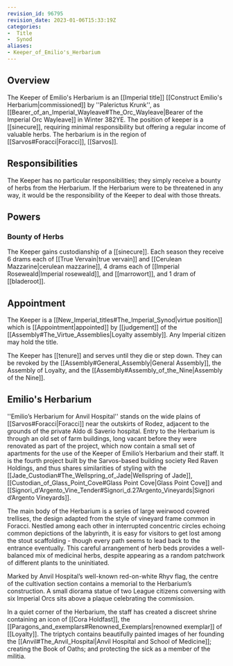 ```yaml
---
revision_id: 96795
revision_date: 2023-01-06T15:33:19Z
categories:
-  Title
-  Synod
aliases:
- Keeper_of_Emilio's_Herbarium
---
```


## Overview
The Keeper of Emilio's Herbarium is an [[Imperial title]] [[Construct Emilio's Herbarium|commissioned]] by ''Palerictus Krunk'', as [[Bearer_of_an_Imperial_Wayleave#The_Orc_Wayleave|Bearer of the Imperial Orc Wayleave]] in Winter 382YE. The position of keeper is a [[sinecure]], requiring minimal responsibility but offering a regular income of valuable herbs. The herbarium is in the region of [[Sarvos#Foracci|Foracci]], [[Sarvos]].

## Responsibilities
The Keeper has no particular responsibilities; they simply receive a bounty of herbs from the Herbarium. If the Herbarium were to be threatened in any way, it would be the responsibility of the Keeper to deal with those threats. 
## Powers
### Bounty of Herbs
The Keeper gains custodianship of a [[sinecure]]. Each season they receive 6 drams each of [[True Vervain|true vervain]] and [[Cerulean Mazzarine|cerulean mazzarine]], 4 drams each of [[Imperial Roseweald|Imperial roseweald]], and [[marrowort]], and 1 dram of [[bladeroot]].

## Appointment
The Keeper is a [[New_Imperial_titles#The_Imperial_Synod|virtue position]] which is [[Appointment|appointed]] by [[judgement]] of the [[Assembly#The_Virtue_Assemblies|Loyalty assembly]]. Any Imperial citizen may hold the title.

The Keeper has [[tenure]] and serves until they die or step down. They can be revoked by the [[Assembly#General_Assembly|General Assembly]], the Assembly of Loyalty, and the [[Assembly#Assembly_of_the_Nine|Assembly of the Nine]].

## Emilio's Herbarium
''Emilio’s Herbarium for Anvil Hospital'' stands on the wide plains of [[Sarvos#Foracci|Foracci]] near the outskirts of Rodez, adjacent to the grounds of the private Aldo di Saverio hospital. Entry to the Herbarium is through an old set of farm buildings, long vacant before they were renovated as part of the project, which now contain a small set of apartments for the use of the Keeper of Emilio’s Herbarium and their staff. It is the fourth project built by the Sarvos-based building society Red Raven Holdings, and thus shares similarities of styling with the [[Jade_Custodian#The_Wellspring_of_Jade|Wellspring of Jade]], [[Custodian_of_Glass_Point_Cove#Glass Point Cove|Glass Point Cove]] and [[Signori_d'Argento_Vine_Tender#Signori_d.27Argento_Vineyards|Signori d’Argento Vineyards]].

The main body of the Herbarium is a series of large weirwood covered trellises, the design adapted from the style of vineyard frame common in Foracci. Nestled among each other in interrupted concentric circles echoing common depictions of the labyrinth, it is easy for visitors to get lost among the stout scaffolding - though every path seems to lead back to the entrance eventually. This careful arrangement of herb beds provides a well-balanced mix of medicinal herbs, despite appearing as a random patchwork of different plants to the uninitiated.

Marked by Anvil Hospital’s well-known red-on-white Rhyv flag, the centre of the cultivation section contains a memorial to the Herbarium’s construction. A small diorama statue of two League citizens conversing with six Imperial Orcs sits above a plaque celebrating the commission.

In a quiet corner of the Herbarium, the staff has created a discreet shrine containing an icon of [[Cora Holdfast]], the [[Paragons_and_exemplars#Renowned_Exemplars|renowned exemplar]] of [[Loyalty]]. The triptych contains beautifully painted images of her founding the [[Anvil#The_Anvil_Hospital|Anvil Hospital and School of Medicine]]; creating the Book of Oaths; and protecting the sick as a member of the militia.



